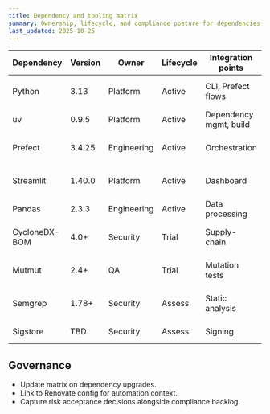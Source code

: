 ```yaml
---
title: Dependency and tooling matrix
summary: Ownership, lifecycle, and compliance posture for dependencies.
last_updated: 2025-10-25
---
```


| Dependency    | Version | Owner       | Lifecycle | Integration points     | License      | Compliance notes                    |
| ------------- | ------- | ----------- | --------- | ---------------------- | ------------ | ----------------------------------- |
| Python        | 3.13    | Platform    | Active    | CLI, Prefect flows     | PSF          | Covered by enterprise Python policy |
| uv            | 0.9.5   | Platform    | Active    | Dependency mgmt, build | MIT          | Documented in TechDocs              |
| Prefect       | 3.4.25  | Engineering | Active    | Orchestration          | Prefect EULA | Requires offline config approval    |
| Streamlit     | 1.40.0  | Platform    | Active    | Dashboard              | Apache-2.0   | Pending accessibility enhancements  |
| Pandas        | 2.3.3   | Engineering | Active    | Data processing        | BSD-3-Clause | Approved                            |
| CycloneDX-BOM | 4.0+    | Security    | Trial     | Supply-chain           | Apache-2.0   | Evaluate signing integration        |
| Mutmut        | 2.4+    | QA          | Trial     | Mutation tests         | MIT          | Monitor runtime impact              |
| Semgrep       | 1.78+   | Security    | Assess    | Static analysis        | LGPL-2.1     | Confirm license obligations         |
| Sigstore      | TBD     | Security    | Assess    | Signing                | Apache-2.0   | Requires OIDC integration           |

## Governance

- Update matrix on dependency upgrades.
- Link to Renovate config for automation context.
- Capture risk acceptance decisions alongside compliance backlog.
